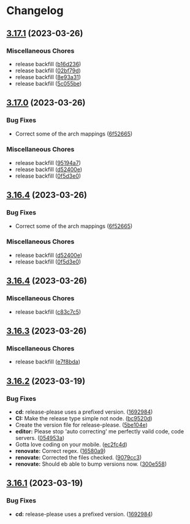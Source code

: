 # Changelog

## [3.17.1](https://github.com/oci-base/alpine/compare/v3.17.0...v3.17.1) (2023-03-26)


### Miscellaneous Chores

* release backfill ([b16d236](https://github.com/oci-base/alpine/commit/b16d23619ce781a7a4c2a53614dc5a4b15ef44fd))
* release backfill ([02bf79d](https://github.com/oci-base/alpine/commit/02bf79d758abdfb50c2964ad190afddc6c55a0b4))
* release backfill ([8e93a31](https://github.com/oci-base/alpine/commit/8e93a31f57b81bd6c8ecb740f28e1f43fb8fca5f))
* release backfill ([5c055be](https://github.com/oci-base/alpine/commit/5c055be836b2d8123d732070ace0cf93bac77800))

## [3.17.0](https://github.com/oci-base/alpine/compare/v3.16.4...v3.17.0) (2023-03-26)


### Bug Fixes

* Correct some of the arch mappings ([6f52665](https://github.com/oci-base/alpine/commit/6f526656551db53ee667fd0de3192a9ecec02b6f))


### Miscellaneous Chores

* release backfill ([95194a7](https://github.com/oci-base/alpine/commit/95194a7ee8e0f1e059b4a7378b27b87a2a0024ff))
* release backfill ([d52400e](https://github.com/oci-base/alpine/commit/d52400eadbfcbca67a88e0e8341020e09e5d6850))
* release backfill ([0f5d3e0](https://github.com/oci-base/alpine/commit/0f5d3e04297a0de078cddbf8a71831200c67e91d))

## [3.16.4](https://github.com/oci-base/alpine/compare/v3.16.4...v3.16.4) (2023-03-26)


### Bug Fixes

* Correct some of the arch mappings ([6f52665](https://github.com/oci-base/alpine/commit/6f526656551db53ee667fd0de3192a9ecec02b6f))


### Miscellaneous Chores

* release backfill ([d52400e](https://github.com/oci-base/alpine/commit/d52400eadbfcbca67a88e0e8341020e09e5d6850))
* release backfill ([0f5d3e0](https://github.com/oci-base/alpine/commit/0f5d3e04297a0de078cddbf8a71831200c67e91d))

## [3.16.4](https://github.com/oci-base/alpine/compare/v3.16.3...v3.16.4) (2023-03-26)


### Miscellaneous Chores

* release backfill ([c83c7c5](https://github.com/oci-base/alpine/commit/c83c7c56618a8e81d9b00d6b16ad775baa506f7b))

## [3.16.3](https://github.com/oci-base/alpine/compare/v3.16.2...v3.16.3) (2023-03-26)


### Miscellaneous Chores

* release backfill ([e7f8bda](https://github.com/oci-base/alpine/commit/e7f8bda3e5b08da7ff1fd7919bd416d6c6e7159d))

## [3.16.2](https://github.com/oci-base/alpine/compare/v3.16.1...v3.16.2) (2023-03-19)


### Bug Fixes

* **cd:** release-please uses a prefixed version. ([1692984](https://github.com/oci-base/alpine/commit/1692984954cebc4332b210a1974044ec8b745367))
* **CI:** Make the release type simple not node. ([bc9520d](https://github.com/oci-base/alpine/commit/bc9520d8d384d32cee10fa8fe442d5196a73e167))
* Create the version file for release-please. ([5be104e](https://github.com/oci-base/alpine/commit/5be104ed2f4fd456678282353197696eec49c925))
* **editor:** Please stop 'auto correcting' me perfectly vaild code, code servers. ([054953a](https://github.com/oci-base/alpine/commit/054953ae90ae70b34802a56ca09e6d7d42608e4f))
* Gotta love coding on your mobile. ([ec2fc4d](https://github.com/oci-base/alpine/commit/ec2fc4d80870fb8b686cee614f5a1b6e1345da87))
* **renovate:** Correct regex. ([16580a9](https://github.com/oci-base/alpine/commit/16580a91b14935fdf8650b2c12b62dc4c101f854))
* **renovate:** Corrected the files checked. ([9079cc3](https://github.com/oci-base/alpine/commit/9079cc38ed715b74164b358ea8a060ba5788279b))
* **renovate:** Should eb able to bump versions now. ([300e558](https://github.com/oci-base/alpine/commit/300e5581269a8627bef7ac9fc1e03b9f8a921d04))

## [3.16.1](https://github.com/oci-base/alpine/compare/v3.16.0...v3.16.1) (2023-03-19)


### Bug Fixes

* **cd:** release-please uses a prefixed version. ([1692984](https://github.com/oci-base/alpine/commit/1692984954cebc4332b210a1974044ec8b745367))
